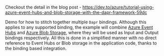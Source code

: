 Checkout the detail in the blog post - https://dev.to/azure/tutorial-using-azure-event-hubs-and-blob-storage-with-the-dapr-framework-59dc

Demo for how to stitch together multiple `Dapr` bindings. Although this applies to any supported binding, the example will combine [Azure Event Hubs](https://azure.microsoft.com/services/event-hubs/?WT.mc_id=data-0000-abhishgu) and [Azure Blob Storage](https://azure.microsoft.com/services/storage/blobs/?WT.mc_id=data-0000-abhishgu), where they will be used as Input and Output bindings respectively. All this is done in a simplified manner with no direct reference to Event Hubs or Blob storage in the application code, thanks to the binding based integration.
